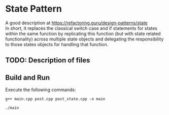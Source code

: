 # State Pattern
A good description at https://refactoring.guru/design-patterns/state
<br>
In short, it replaces the classical switch case and if statements for states within the same function by replicating this function (but with state related functionality) across multiple state objects and delegating the responsibility to those states objects for handling that function.
## TODO: Description of files
## Build and Run
Execute the following commands:
```
g++ main.cpp post.cpp post_state.cpp -o main
```

```
./main
```
